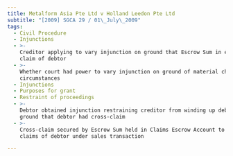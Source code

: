 ```yaml
---
title: Metalform Asia Pte Ltd v Holland Leedon Pte Ltd
subtitle: "[2009] SGCA 29 / 01\_July\_2009"
tags:
  - Civil Procedure
  - Injunctions
  - >-
    Creditor applying to vary injunction on ground that Escrow Sum in excess of
    claim of debtor
  - >-
    Whether court had power to vary injunction on ground of material change in
    circumstances
  - Injunctions
  - Purposes for grant
  - Restraint of proceedings
  - >-
    Debtor obtained injunction restraining creditor from winding up debtor on
    ground that debtor had cross-claim
  - >-
    Cross-claim secured by Escrow Sum held in Claims Escrow Account to meet
    claims of debtor under sales transaction

---
```



